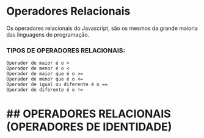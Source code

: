 # Operadores Relacionais
Os operadores relacionais do Javascript, são os mesmos da grande maioria das linguagens de programação. <br>
### TIPOS DE OPERADORES RELACIONAIS: <br>
    Operador de maior é o >
    Operador de menor é o <
    Operador de maior que é o >=
    Operador de menor que é o <=
    Operador de igual ou diferente é o ==
    Operador de diferente é o !=
    
    
# ## OPERADORES RELACIONAIS (OPERADORES DE IDENTIDADE)
    